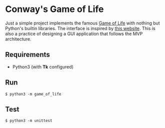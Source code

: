 # Conway's Game of Life

Just a simple project implements the famous
[Game of Life](https://en.wikipedia.org/wiki/Conway%27s_Game_of_Life)
with nothing but Python's builtin libraries. The interface is inspired
by [this website](https://bitstorm.org/gameoflife/). This is also a practice
of designing a GUI application that follows the MVP architecture.

## Requirements

* Python3 (with **Tk** configured)

## Run

```
$ python3 -m game_of_life
```

## Test

```
$ python3 -m unittest
```
